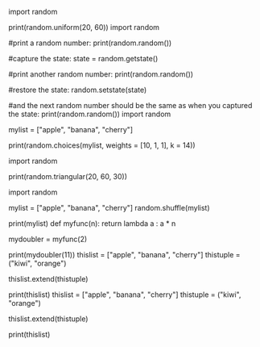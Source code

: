 import random

print(random.uniform(20, 60))
import random

#print a random number:
print(random.random())

#capture the state:
state = random.getstate()

#print another random number:
print(random.random())

#restore the state:
random.setstate(state)

#and the next random number should be the same as when you captured the state:
print(random.random())
import random

mylist = ["apple", "banana", "cherry"]

print(random.choices(mylist, weights = [10, 1, 1], k = 14))

import random

print(random.triangular(20, 60, 30))

import random

mylist = ["apple", "banana", "cherry"]
random.shuffle(mylist)

print(mylist)
def myfunc(n):
  return lambda a : a * n

mydoubler = myfunc(2)

print(mydoubler(11))
thislist = ["apple", "banana", "cherry"]
thistuple = ("kiwi", "orange")

thislist.extend(thistuple)

print(thislist) 
thislist = ["apple", "banana", "cherry"]
thistuple = ("kiwi", "orange")

thislist.extend(thistuple)

print(thislist) 

